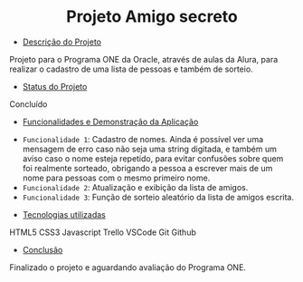 <h1 align="center"> Projeto Amigo secreto </h1>

* [Descrição do Projeto](#descrição-do-projeto)

Projeto para o Programa ONE da Oracle, através de aulas da Alura, para realizar o cadastro de uma lista de pessoas e também de sorteio.

* [Status do Projeto](#status-do-Projeto)

Concluído

* [Funcionalidades e Demonstração da Aplicação](#funcionalidades-e-demonstração-da-aplicação)

- `Funcionalidade 1`: Cadastro de nomes. Ainda é possível ver uma mensagem de erro caso não seja uma string digitada, e também um aviso caso o nome esteja repetido, para evitar confusões sobre quem foi realmente sorteado, obrigando a pessoa a escrever mais de um nome para pessoas com o mesmo primeiro nome.
- `Funcionalidade 2`: Atualização e exibição da lista de amigos.
- `Funcionalidade 3`: Função de sorteio aleatório da lista de amigos escrita.

* [Tecnologias utilizadas](#tecnologias-utilizadas)

HTML5
CSS3
Javascript
Trello
VSCode
Git
Github

* [Conclusão](#conclusão)

Finalizado o projeto e aguardando avaliação do Programa ONE.
